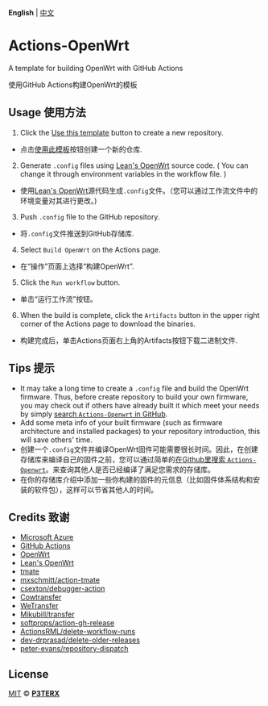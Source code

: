 **English** | [中文](https://p3terx.com/archives/build-openwrt-with-github-actions.html)

# Actions-OpenWrt

A template for building OpenWrt with GitHub Actions

使用GitHub Actions构建OpenWrt的模板

## Usage 使用方法

1. Click the [Use this template](https://github.com/P3TERX/Actions-OpenWrt/generate) button to create a new repository.
- 点击[使用此模板](https://github.com/P3TERX/Actions-OpenWrt/generate)按钮创建一个新的仓库.
  
2. Generate `.config` files using [Lean's OpenWrt](https://github.com/coolsnowwolf/lede) source code. ( You can change it through environment variables in the workflow file. )
- 使用[Lean's OpenWrt](https://github.com/coolsnowwolf/lede)源代码生成`.config`文件。（您可以通过工作流文件中的环境变量对其进行更改。)
  
3. Push `.config` file to the GitHub repository.
- 将`.config`文件推送到GitHub存储库.
  
4. Select `Build OpenWrt` on the Actions page.
- 在“操作”页面上选择“构建OpenWrt”.
  
5. Click the `Run workflow` button.
- 单击“运行工作流”按钮。
  
6. When the build is complete, click the `Artifacts` button in the upper right corner of the Actions page to download the binaries.
- 构建完成后，单击Actions页面右上角的Artifacts按钮下载二进制文件.
  
## Tips 提示

- It may take a long time to create a `.config` file and build the OpenWrt firmware. Thus, before create repository to build your own firmware, you may check out if others have already built it which meet your needs by simply [search `Actions-Openwrt` in GitHub](https://github.com/search?q=Actions-openwrt).
- Add some meta info of your built firmware (such as firmware architecture and installed packages) to your repository introduction, this will save others' time.
- 创建一个`.config`文件并编译OpenWrt固件可能需要很长时间。因此，在创建存储库来编译自己的固件之前，您可以通过简单的[在Github里搜索 `Actions-Openwrt`](https://github.com/search?q=Actions-openwrt)。来查询其他人是否已经编译了满足您需求的存储库。
- 在你的存储库介绍中添加一些你构建的固件的元信息（比如固件体系结构和安装的软件包），这样可以节省其他人的时间。

## Credits 致谢

- [Microsoft Azure](https://azure.microsoft.com)
- [GitHub Actions](https://github.com/features/actions)
- [OpenWrt](https://github.com/openwrt/openwrt)
- [Lean's OpenWrt](https://github.com/coolsnowwolf/lede)
- [tmate](https://github.com/tmate-io/tmate)
- [mxschmitt/action-tmate](https://github.com/mxschmitt/action-tmate)
- [csexton/debugger-action](https://github.com/csexton/debugger-action)
- [Cowtransfer](https://cowtransfer.com)
- [WeTransfer](https://wetransfer.com/)
- [Mikubill/transfer](https://github.com/Mikubill/transfer)
- [softprops/action-gh-release](https://github.com/softprops/action-gh-release)
- [ActionsRML/delete-workflow-runs](https://github.com/ActionsRML/delete-workflow-runs)
- [dev-drprasad/delete-older-releases](https://github.com/dev-drprasad/delete-older-releases)
- [peter-evans/repository-dispatch](https://github.com/peter-evans/repository-dispatch)

## License

[MIT](https://github.com/P3TERX/Actions-OpenWrt/blob/main/LICENSE) © [**P3TERX**](https://p3terx.com)
